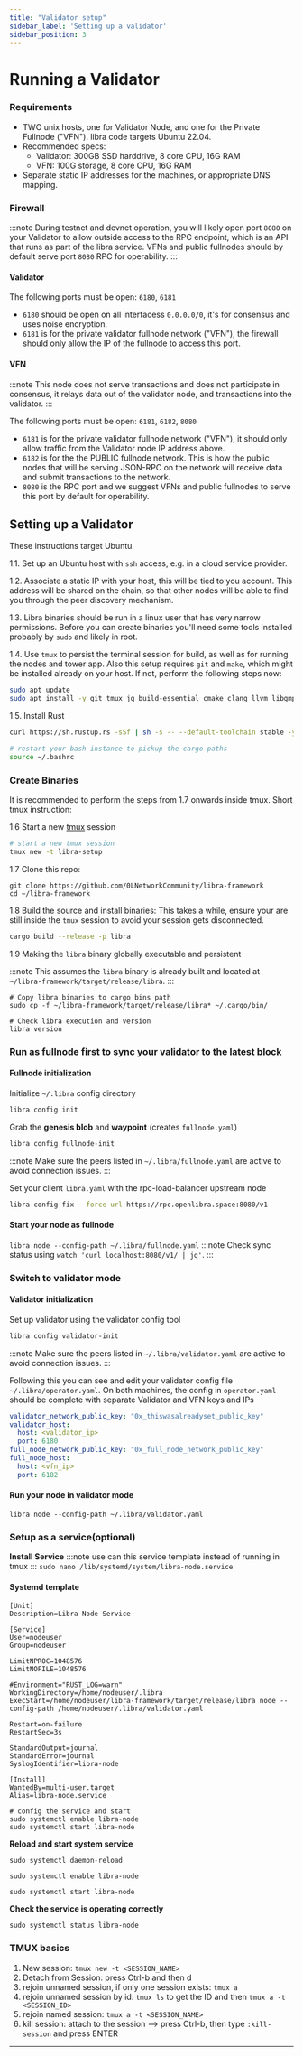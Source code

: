 ```yaml
---
title: "Validator setup"
sidebar_label: 'Setting up a validator'
sidebar_position: 3
---
```


# Running a Validator

### Requirements
- TWO unix hosts, one for Validator Node, and one for the Private Fullnode ("VFN").
libra code targets Ubuntu 22.04.
- Recommended specs:
  - Validator: 300GB SSD harddrive, 8 core CPU, 16G RAM
  - VFN: 100G storage, 8 core CPU, 16G RAM
- Separate static IP addresses for the machines, or appropriate DNS mapping.

### Firewall
:::note
During testnet and devnet operation, you will likely open port `8080` on your Validator to allow outside access to the RPC endpoint, which is an API that runs as part of the libra service.
VFNs and public fullnodes should by default serve port `8080` RPC for operability.
:::

#### Validator

The following ports must be open: `6180`, `6181`

- `6180` should be open on all interfacess `0.0.0.0/0`, it's for consensus and uses noise encryption.
- `6181` is for the private validator fullnode network ("VFN"), the firewall should only allow the IP of the fullnode to access this port.

#### VFN
:::note
This node does not serve transactions and does not participate in consensus, it relays data out of the validator node, and transactions into the validator.
:::

The following ports must be open: `6181`, `6182`, `8080`

- `6181` is for the private validator fullnode network ("VFN"), it should only allow traffic from the Validator node IP address above.
- `6182` is for the the PUBLIC fullnode network. This is how the public nodes that will be serving JSON-RPC on the network will receive data and submit transactions to the network.
- `8080` is the RPC port and we suggest VFNs and public fullnodes to serve this port by default for operability.


## Setting up a Validator

These instructions target Ubuntu.

1.1. Set up an Ubuntu host with `ssh` access, e.g. in a cloud service provider.

1.2. Associate a static IP with your host, this will be tied to you account. This address will be shared on the chain, so that other nodes will be able to find you through the peer discovery mechanism.

1.3. Libra binaries should be run in a linux user that has very narrow permissions. Before you can create binaries you'll need some tools installed probably by `sudo` and likely in root.

1.4. Use `tmux` to persist the terminal session for build, as well as for running the nodes and tower app. Also this setup requires `git` and `make`, which might be installed already on your host. If not, perform the following steps now:

```bash
sudo apt update
sudo apt install -y git tmux jq build-essential cmake clang llvm libgmp-dev pkg-config libssl-dev lld libpq-dev
```


1.5. Install Rust

```bash
curl https://sh.rustup.rs -sSf | sh -s -- --default-toolchain stable -y

# restart your bash instance to pickup the cargo paths
source ~/.bashrc
```


### Create Binaries

It is recommended to perform the steps from 1.7 onwards inside tmux. Short tmux instruction:

1.6 Start a new [tmux](#tmux-basics) session

```bash
# start a new tmux session
tmux new -t libra-setup
```


1.7 Clone this repo:
```
git clone https://github.com/0LNetworkCommunity/libra-framework
cd ~/libra-framework
```
1.8 Build the source and install binaries:
This takes a while, ensure your are still inside the `tmux` session to avoid your session gets disconnected.

```bash
cargo build --release -p libra
```


1.9 Making the `libra` binary globally executable and persistent

:::note
This assumes the `libra` binary is already built and located at `~/libra-framework/target/release/libra`.
:::
```
# Copy libra binaries to cargo bins path
sudo cp -f ~/libra-framework/target/release/libra* ~/.cargo/bin/

# Check libra execution and version
libra version
```



### Run as fullnode first to sync your validator to the latest block

#### Fullnode initialization
Initialize `~/.libra` config directory 
``` bash
libra config init
```

Grab the **genesis blob** and **waypoint** (creates `fullnode.yaml`)
``` bash
libra config fullnode-init
```
:::note
Make sure the peers listed in `~/.libra/fullnode.yaml` are active to avoid connection issues.
:::

Set your client `libra.yaml` with the rpc-load-balancer upstream node
``` bash
libra config fix --force-url https://rpc.openlibra.space:8080/v1
```

#### Start your node as fullnode
`libra node --config-path ~/.libra/fullnode.yaml`
:::note
Check sync status using `watch 'curl localhost:8080/v1/ | jq'`.
:::


### Switch to validator mode

#### Validator initialization
Set up validator using the validator config tool
``` bash
libra config validator-init
```
:::note
Make sure the peers listed in `~/.libra/validator.yaml` are active to avoid connection issues.
:::

Following this you can see and edit your validator config file `~/.libra/operator.yaml`.
On both machines, the config in `operator.yaml` should be complete with separate Validator and VFN keys and IPs
``` yaml
validator_network_public_key: "0x_thiswasalreadyset_public_key"
validator_host:
  host: <validator_ip>
  port: 6180
full_node_network_public_key: "0x_full_node_network_public_key"
full_node_host:
  host: <vfn_ip>
  port: 6182
```

#### Run your node in validator mode

`libra node --config-path ~/.libra/validator.yaml`


### Setup as a service(optional)


**Install Service**
:::note
use can this service template instead of running in tmux
:::
`sudo nano /lib/systemd/system/libra-node.service`


#### Systemd template

```
[Unit]
Description=Libra Node Service

[Service]
User=nodeuser
Group=nodeuser

LimitNPROC=1048576
LimitNOFILE=1048576

#Environment="RUST_LOG=warn"
WorkingDirectory=/home/nodeuser/.libra
ExecStart=/home/nodeuser/libra-framework/target/release/libra node --config-path /home/nodeuser/.libra/validator.yaml

Restart=on-failure
RestartSec=3s

StandardOutput=journal
StandardError=journal
SyslogIdentifier=libra-node

[Install]
WantedBy=multi-user.target
Alias=libra-node.service

# config the service and start
sudo systemctl enable libra-node
sudo systemctl start libra-node
```

**Reload and start system service**

`sudo systemctl daemon-reload`

`sudo systemctl enable libra-node`

`sudo systemctl start libra-node`

**Check the service is operating correctly**

`sudo systemctl status libra-node`



### TMUX basics

1. New session: `tmux new -t <SESSION_NAME>`
2. Detach from Session: press Ctrl-b and then d
3. rejoin unnamed session, if only one session exists: `tmux a`
4. rejoin unnamed session by id: `tmux ls` to get the ID and then `tmux a -t <SESSION_ID>`
5. rejoin named session: `tmux a -t <SESSION_NAME>`
6. kill session: attach to the session --> press Ctrl-b, then type `:kill-session` and press ENTER

---
